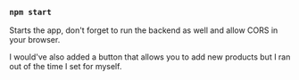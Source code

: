 
### `npm start`

Starts the app, don't forget to run the backend as well and allow CORS in your browser.

I would've also added a button that allows you to add new products but I ran out of the time I set for myself. 